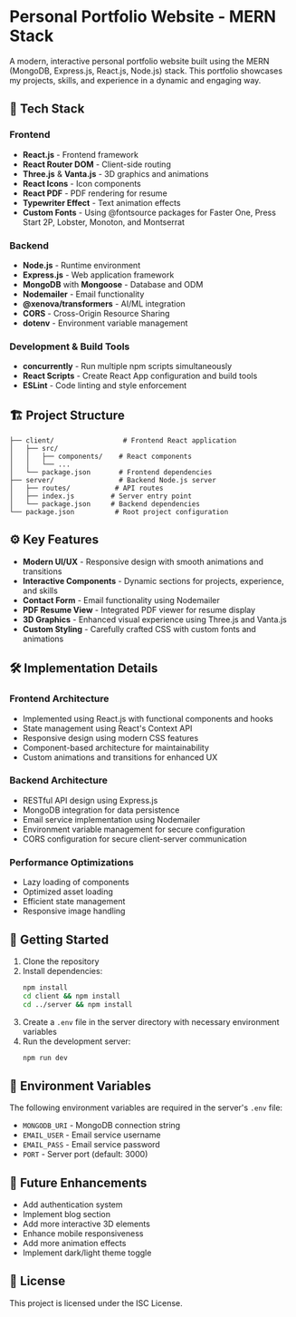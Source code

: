 # Personal Portfolio Website - MERN Stack

A modern, interactive personal portfolio website built using the MERN (MongoDB, Express.js, React.js, Node.js) stack. This portfolio showcases my projects, skills, and experience in a dynamic and engaging way.

## 🚀 Tech Stack

### Frontend
- **React.js** - Frontend framework
- **React Router DOM** - Client-side routing
- **Three.js** & **Vanta.js** - 3D graphics and animations
- **React Icons** - Icon components
- **React PDF** - PDF rendering for resume
- **Typewriter Effect** - Text animation effects
- **Custom Fonts** - Using @fontsource packages for Faster One, Press Start 2P, Lobster, Monoton, and Montserrat

### Backend
- **Node.js** - Runtime environment
- **Express.js** - Web application framework
- **MongoDB** with **Mongoose** - Database and ODM
- **Nodemailer** - Email functionality
- **@xenova/transformers** - AI/ML integration
- **CORS** - Cross-Origin Resource Sharing
- **dotenv** - Environment variable management

### Development & Build Tools
- **concurrently** - Run multiple npm scripts simultaneously
- **React Scripts** - Create React App configuration and build tools
- **ESLint** - Code linting and style enforcement

## 🏗️ Project Structure

```
├── client/                 # Frontend React application
│   ├── src/
│   │   ├── components/    # React components
│   │   └── ...
│   └── package.json       # Frontend dependencies
├── server/                # Backend Node.js server
│   ├── routes/           # API routes
│   ├── index.js         # Server entry point
│   └── package.json     # Backend dependencies
└── package.json          # Root project configuration
```

## ⚙️ Key Features

- **Modern UI/UX** - Responsive design with smooth animations and transitions
- **Interactive Components** - Dynamic sections for projects, experience, and skills
- **Contact Form** - Email functionality using Nodemailer
- **PDF Resume View** - Integrated PDF viewer for resume display
- **3D Graphics** - Enhanced visual experience using Three.js and Vanta.js
- **Custom Styling** - Carefully crafted CSS with custom fonts and animations

## 🛠️ Implementation Details

### Frontend Architecture
- Implemented using React.js with functional components and hooks
- State management using React's Context API
- Responsive design using modern CSS features
- Component-based architecture for maintainability
- Custom animations and transitions for enhanced UX

### Backend Architecture
- RESTful API design using Express.js
- MongoDB integration for data persistence
- Email service implementation using Nodemailer
- Environment variable management for secure configuration
- CORS configuration for secure client-server communication

### Performance Optimizations
- Lazy loading of components
- Optimized asset loading
- Efficient state management
- Responsive image handling

## 🚀 Getting Started

1. Clone the repository
2. Install dependencies:
   ```bash
   npm install
   cd client && npm install
   cd ../server && npm install
   ```
3. Create a `.env` file in the server directory with necessary environment variables
4. Run the development server:
   ```bash
   npm run dev
   ```

## 📝 Environment Variables

The following environment variables are required in the server's `.env` file:
- `MONGODB_URI` - MongoDB connection string
- `EMAIL_USER` - Email service username
- `EMAIL_PASS` - Email service password
- `PORT` - Server port (default: 3000)

## 🌟 Future Enhancements

- Add authentication system
- Implement blog section
- Add more interactive 3D elements
- Enhance mobile responsiveness
- Add more animation effects
- Implement dark/light theme toggle

## 📄 License

This project is licensed under the ISC License.
